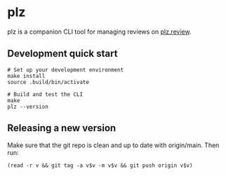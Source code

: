 # plz

plz is a companion CLI tool for managing reviews on [plz.review](plz.review).

## Development quick start

```
# Set up your development environment
make install
source .build/bin/activate

# Build and test the CLI
make
plz --version
```

## Releasing a new version

Make sure that the git repo is clean and up to date with origin/main. Then run:

```
(read -r v && git tag -a v$v -m v$v && git push origin v$v)
```
